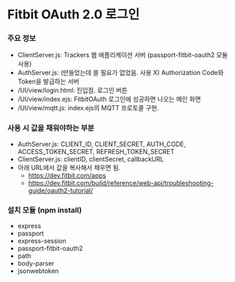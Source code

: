 # Fitbit OAuth 2.0 로그인

### 주요 정보
- ClientServer.js: Trackers 웹 애플리케이션 서버 (passport-fitbit-oauth2 모듈 사용)
- AuthServer.js: (만들었는데 쓸 필요가 없었음. 사용 X) Authorization Code와 Token을 발급하는 서버 
- /UI/view/login.html: 진입점. 로그인 버튼
- /UI/view/index.ejs: FitbitOAuth 로그인에 성공하면 나오는 메인 화면
- /UI/view/mqtt.js: index.ejs의 MQTT 프로토콜 구현.

### 사용 시 값을 채워야하는 부분
- AuthServer.js: CLIENT_ID, CLIENT_SECRET, AUTH_CODE, ACCESS_TOKEN_SECRET, REFRESH_TOKEN_SECRET
- ClientServer.js: clientID, clientSecret, callbackURL
- 아래 URL에서 값을 복사해서 채우면 됨.
  - https://dev.fitbit.com/apps
  - https://dev.fitbit.com/build/reference/web-api/troubleshooting-guide/oauth2-tutorial/

### 설치 모듈 (npm install)
- express
- passport
- express-session
- passport-fitbit-oauth2
- path
- body-parser
- jsonwebtoken
